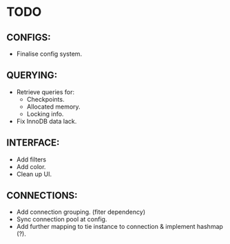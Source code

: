 # TODO
## CONFIGS:
- Finalise config system.

## QUERYING:
- Retrieve queries for:
    - Checkpoints.
    - Allocated memory.
    - Locking info.
- Fix InnoDB data lack.

## INTERFACE:
- Add filters
- Add color.
- Clean up UI.

## CONNECTIONS:
- Add connection grouping. (fiter dependency)
- Sync connection pool at config.
- Add further mapping to tie instance to connection & implement hashmap (?).
